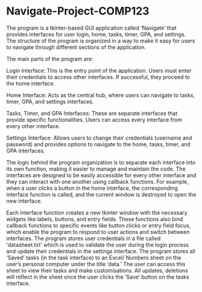 # Navigate-Project-COMP123
The program is a tkinter-based GUI application called ‘Navigate’ that provides interfaces for user login, home, tasks, timer, GPA, and settings. The structure of the program is organized in a way to make it easy for users to navigate through different sections of the application.

The main parts of the program are:

Login Interface: This is the entry point of the application. Users must enter their credentials to access other interfaces. If successful, they proceed to the home interface.

Home Interface: Acts as the central hub, where users can navigate to tasks, timer, GPA, and settings interfaces.

Tasks, Timer, and GPA Interfaces: These are separate interfaces that provide specific functionalities. Users can access every interface from every other interface.

Settings Interface: Allows users to change their credentials (username and password) and provides options to navigate to the home, tasks, timer, and GPA interfaces.

The logic behind the program organization is to separate each interface into its own function, making it easier to manage and maintain the code. The interfaces are designed to be easily accessible for every other interface and they can interact with one another using callback functions. For example, when a user clicks a button in the home interface, the corresponding interface function is called, and the current window is destroyed to open the new interface.

Each interface function creates a new tkinter window with the necessary widgets like labels, buttons, and entry fields. These functions also bind callback functions to specific events like button clicks or entry field focus, which enable the program to respond to user actions and switch between interfaces. The program stores user credentials in a file called 'datasheet.txt' which is used to validate the user during the login process and update their credentials in the settings interface. The program stores all ‘Saved’ tasks (in the task interface) to an Excel/ Numbers sheet on the user’s personal computer under the title ‘data.’ The user can access this sheet to view their tasks and make customisations. All updates, deletions will reflect in the sheet once the user clicks the ‘Save’ button on the tasks interface.

